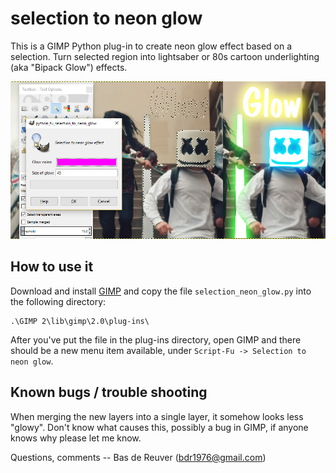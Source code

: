 selection to neon glow
======================

This is a GIMP Python plug-in to create neon glow effect based on a selection.
Turn selected region into lightsaber or 80s cartoon underlighting (aka "Bipack
Glow") effects.

![Selection to neon glow effect](/preview.png?raw=true "preview")

How to use it
-------------
Download and install [GIMP](https://www.gimp.org/) and copy the file
`selection_neon_glow.py` into the following directory:

	.\GIMP 2\lib\gimp\2.0\plug-ins\

After you've put the file in the plug-ins directory, open GIMP and there
should be a new menu item available, under `Script-Fu -> Selection to neon glow`.

Known bugs / trouble shooting
-----------------------------
When merging the new layers into a single layer, it somehow looks less "glowy".
Don't know what causes this, possibly a bug in GIMP, if anyone knows why please let me know.

Questions, comments -- Bas de Reuver (bdr1976@gmail.com)

